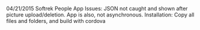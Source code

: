 04/21/2015
Softrek People App
Issues: JSON not caught and shown after picture upload/deletion. App is also, not asynchronous.
Installation: Copy all files and folders, and build with cordova
